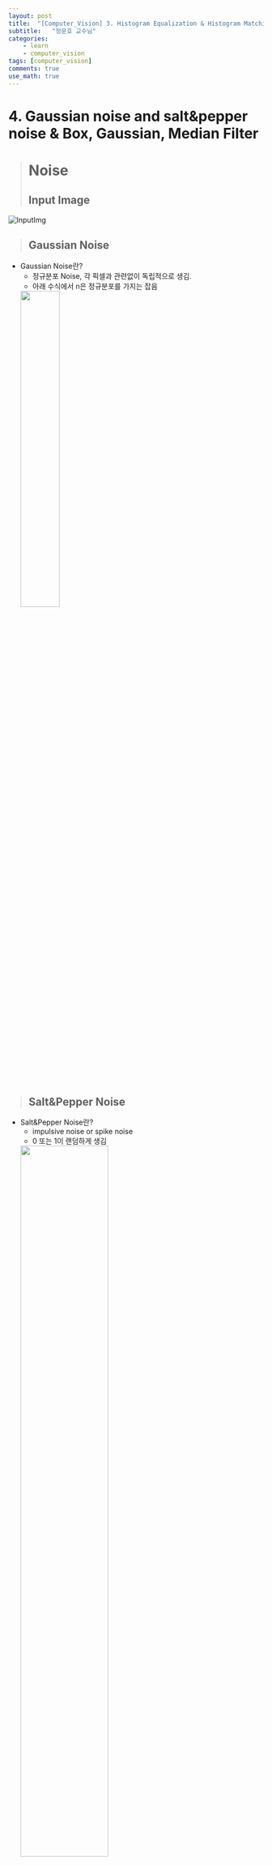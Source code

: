 ```yaml
---
layout: post
title:  "[Computer_Vision] 3. Histogram Equalization & Histogram Matching"
subtitle:   "정문호 교수님"
categories: 
    - learn
    - computer_vision
tags: [computer_vision]
comments: true
use_math: true
---
```


# 4. Gaussian noise and salt&pepper noise & Box, Gaussian, Median Filter

> # Noise
> ## Input Image

![InputImg](https://user-images.githubusercontent.com/69707792/125555395-7eaab96f-eac3-4383-9644-032b8e893460.JPG)

> ## Gaussian Noise
- Gaussian Noise란?
    - 정규분포 Noise, 각 픽셀과 관련없이 독립적으로 생김.
    - 아래 수식에서 n은 정규분포를 가지는 잡음   <br>
    <img src = "https://user-images.githubusercontent.com/69707792/125557141-46957d2a-7487-47f6-a7e5-0346f1f504b6.jpg" width = 40%>


> ## Salt&Pepper Noise
- Salt&Pepper Noise란?
    - impulsive noise or spike noise
    - 0 또는 1이 랜덤하게 생김 <br>
    <img src = "https://user-images.githubusercontent.com/69707792/125557473-3849fc4b-3658-49e5-ab15-0ef5e0a33073.jpg" width = 60%>

> ### result

![noise](https://user-images.githubusercontent.com/69707792/125555564-74987786-a87b-439a-bbf5-3bbf478077f7.JPG)


> ### Code
```C++
//포커스 된 ImageForm으로부터 영상을 가져옴
    KImageColor Gaussian_Noise;
    KImageColor Salt_Noise;

    //포커스 된 ImageForm으로부터 영상을 가져옴
    if(_q_pFormFocused != 0 && _q_pFormFocused->ImageColor().Address() &&  _q_pFormFocused->ID() == "OPEN")
    {
        Gaussian_Noise = _q_pFormFocused->ImageColor();
        Salt_Noise = _q_pFormFocused->ImageColor();
    }
    else
        return;




    //Gaussian Noise 생성
    double sigma = ui->spin_GaussianParameter->value();

    KGaussian GauN;
    GauN.Create(0, sigma*sigma);
    GauN.OnRandom(Gaussian_Noise.Size());

    double dNoise = 0;
    double Kp = 8;
    for(int i = 0; i<Gaussian_Noise.Row();i++){
        for(int j = 0; j<Gaussian_Noise.Col();j++){
            dNoise = GauN.Generate();

            if(Gaussian_Noise[i][j].r + dNoise*Kp > 255)
                Gaussian_Noise[i][j].r = 255;
            else if(Gaussian_Noise[i][j].r +dNoise*Kp < 0)
                Gaussian_Noise[i][j].r = 0;
            else
                Gaussian_Noise[i][j].r += dNoise*Kp;

            if(Gaussian_Noise[i][j].g + dNoise*Kp > 255)
                Gaussian_Noise[i][j].g = 255;
            else if(Gaussian_Noise[i][j].g +dNoise*Kp < 0)
                Gaussian_Noise[i][j].g = 0;
            else
                Gaussian_Noise[i][j].g += dNoise*Kp;

            if(Gaussian_Noise[i][j].b + dNoise*Kp > 255)
                Gaussian_Noise[i][j].b = 255;
            else if(Gaussian_Noise[i][j].b +dNoise*Kp < 0)
                Gaussian_Noise[i][j].b = 0;
            else
                Gaussian_Noise[i][j].b += dNoise*Kp;
        }
    }


    //Salt Noise 생성
    srand((int)time(NULL));


    double Thres = 0.005;
    double minus_Thres = (double)(1-Thres);
    double random;


    for(int i=0; i<Salt_Noise.Row(); i++){
        for(int j=0;j<Salt_Noise.Col();j++){

            random = (double) rand()/RAND_MAX;

            if(random<Thres)
            {
                Salt_Noise[i][j].r = 0;
                Salt_Noise[i][j].g = 0;
                Salt_Noise[i][j].b = 0;
            }
            else if(random>minus_Thres){
                Salt_Noise[i][j].r = 255;
                Salt_Noise[i][j].g = 255;
                Salt_Noise[i][j].b = 255;
            }


        }
    }



    //show noise
    ImageForm*  q_pForm1 = new ImageForm(Salt_Noise, "Salt_and_Pepper Noise", this);
    _plpImageForm->Add(q_pForm1);
    q_pForm1->show();

    ImageForm*  q_pForm2 = new ImageForm(Gaussian_Noise, "Gaussian Noise", this);
    _plpImageForm->Add(q_pForm2);
    q_pForm2->show();
```




> # Histogram Matching
> ## Input Image

![imgInput](https://user-images.githubusercontent.com/69707792/125427161-b15d05f5-a5c2-46cc-b9f9-8d2d4545e7a8.JPG)

> ## Histogram Matching
- Histogram Matching이란?
    특정한 histogram과 Image의 histogram을 matching 시키는 것

- idea

![idea](https://user-images.githubusercontent.com/69707792/125431342-4763a28d-02e1-4a01-b58c-2c9b4807bf7a.jpg)

> ### result

![resultHMA](https://user-images.githubusercontent.com/69707792/125427256-65065fa4-f1b7-4a21-934d-0732eadfd720.JPG)


> ### Code
```C++
void MainFrame::on_buttonHMA_clicked()
{
    //포커스 된 ImageForm으로부터 영상을 가져옴
    KImageColor Source;

    //포커스 된 ImageForm으로부터 영상을 가져옴
    if(_q_pFormFocused != 0 && _q_pFormFocused->ImageColor().Address() &&  _q_pFormFocused->ID() == "OPEN")
    {
        Source = _q_pFormFocused->ImageColor();
    }
    else
        return;


    ImageForm* q_pForm = 0;

        for(int i=0; i<_plpImageForm->Count();i++)
            if((*_plpImageForm)[i]->ID()=="target")
            {
                q_pForm = (*_plpImageForm)[i];
                break;
            }

    KImageColor Target=q_pForm->ImageColor();



    //get histogram
    int histo_S_R[256] = {0, };
    int histo_S_G[256] = {0, };
    int histo_S_B[256] = {0, };

    int histo_T_R[256] = {0, };
    int histo_T_G[256] = {0, };
    int histo_T_B[256] = {0, };

    for(unsigned int i=0; i<Source.Row(); i++){
        for(unsigned int j=0; j<Source.Col(); j++)
        {
            histo_S_R[Source[i][j].r] += 1;
            histo_S_G[Source[i][j].g] += 1;
            histo_S_B[Source[i][j].b] += 1;
        }
    }

    for(unsigned int i=0; i<Target.Row(); i++){
        for(unsigned int j=0; j<Target.Col(); j++)
        {
            histo_T_R[Target[i][j].r] += 1;
            histo_T_G[Target[i][j].g] += 1;
            histo_T_B[Target[i][j].b] += 1;
        }
    }


    //get P
    double P_S_R[256] = {0, };
    double P_S_G[256] = {0, };
    double P_S_B[256] = {0, };

    double P_T_R[256] = {0, };
    double P_T_G[256] = {0, };
    double P_T_B[256] = {0, };


    for(unsigned int t=0; t<256; t++){

        P_S_R[t] = (double)histo_S_R[t]/(double)Source.Size();
        P_S_G[t] = (double)histo_S_G[t]/(double)Source.Size();
        P_S_B[t] = (double)histo_S_B[t]/(double)Source.Size();

        P_T_R[t] = (double)histo_T_R[t]/(double)Target.Size();
        P_T_G[t] = (double)histo_T_G[t]/(double)Target.Size();
        P_T_B[t] = (double)histo_T_B[t]/(double)Target.Size();

        //qDebug() << t << " : " << P_S_R[t];

    }


    //get y , yp
    double y_R[256] = {0, };
    double y_G[256] = {0, };
    double y_B[256] = {0, };

    double yp_R[256] = {0, };
    double yp_G[256] = {0, };
    double yp_B[256] = {0, };

    y_R[0] = P_S_R[0];
    y_G[0] = P_S_G[0];
    y_B[0] = P_S_B[0];

    yp_R[0] = P_T_R[0];
    yp_G[0] = P_T_G[0];
    yp_B[0] = P_T_B[0];

    for(unsigned int r=1; r<256; r++){
        y_R[r] = y_R[r-1] + P_S_R[r];
        //r_R[r] = T_R[r] * 255;
        y_G[r] = y_G[r-1] + P_S_G[r];
        //r_G[r] = T_G[r] * 255;
        y_B[r] = y_B[r-1] + P_S_B[r];
        //r_B[r] = T_B[r] * 255;

        yp_R[r] = yp_R[r-1] + P_T_R[r];
        //r_R[r] = T_R[r] * 255;
        yp_G[r] = yp_G[r-1] + P_T_G[r];
        //r_G[r] = T_G[r] * 255;
        yp_B[r] = yp_B[r-1] + P_T_B[r];
        //r_B[r] = T_B[r] * 255;

        //qDebug() << r << " : " << yp_R[r];

    }


    int tr_R[256] = {0, };
    int tr_G[256] = {0, };
    int tr_B[256] = {0, };

    for(unsigned int i=0; i<256; i++){
         double min_R = 100000.0, min_G = 100000.0, min_B = 100000.0;
        for(unsigned int j = 0; j<256; j++)
        {
            if(min_R>std::fabs(y_R[i]-yp_R[j]))
            {
                min_R = std::fabs(y_R[i]-yp_R[j]);
                tr_R[i] = j;
            }

            if(min_G>std::fabs(y_G[i]-yp_G[j]))
            {
                min_G = std::fabs(y_G[i]-yp_G[j]);
                tr_G[i] = j;
            }

            if(min_B>std::fabs(y_B[i]-yp_B[j]))
            {
                min_B = std::fabs(y_B[i]-yp_B[j]);
                tr_B[i] = j;
            }
        }
        //qDebug() << i << " : " << min_R;
    }


    for(unsigned int i=0; i<256; i++)
    {
        qDebug() << i << " : " << tr_R[i];
    }


    for(unsigned int i=0; i<Source.Row(); i++){
        for(unsigned int j=0; j<Source.Col(); j++)
        {
            Source[i][j].r=tr_R[Source[i][j].r];
            Source[i][j].g=tr_G[Source[i][j].g];
            Source[i][j].b=tr_B[Source[i][j].b];
        }
    }



    ImageForm*  q_pForm2 = new ImageForm(Source, "Histogram Matching", this);
    _plpImageForm->Add(q_pForm2);
    q_pForm2->show();

    //ImageForm*  q_pForm1 = new ImageForm(Target, "target", this);
    //_plpImageForm->Add(q_pForm1);
    //q_pForm1->show();

}
```    


